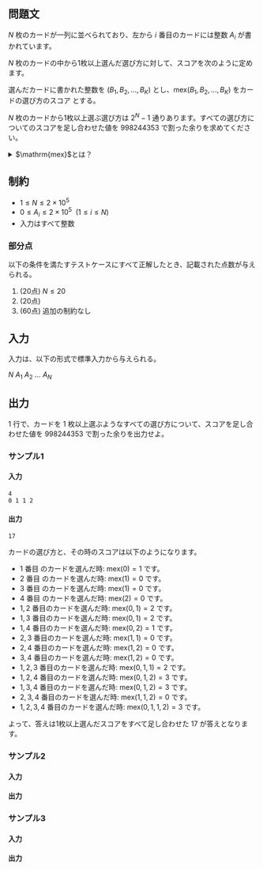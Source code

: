 ## 問題文

$N$ 枚のカードが一列に並べられており、左から $i$ 番目のカードには整数 $A_i$ が書かれています。

$N$ 枚のカードの中から$1$枚以上選んだ選び方に対して、スコアを次のように定めます。

選んだカードに書かれた整数を $(B_1, B_2, \ldots, B_K)$ とし、$\mathrm{mex}(B_1, B_2, \ldots, B_K)$ をカードの選び方のスコア とする。

$N$ 枚のカードから$1$枚以上選ぶ選び方は $2^N-1$ 通りあります。すべての選び方についてのスコアを足し合わせた値を $998244353$ で割った余りを求めてください。


<details><summary>$\mathrm{mex}$とは？</summary>

数列 $X$ に対して、 $\mathrm{mex}(X)$ は以下の条件を満たす唯一の非負整数 $m$ として定義されます。
- $0 \leq i < m $ を満たすすべての整数 $i$ が $X$ に含まれる
- $m$ が $X$ に含まれない 
</details>

## 制約
- $1 \leq N \leq 2 \times 10^5$
- $0 \leq A_i \leq 2 \times 10^5~~(1 \leq i \leq N)$
- 入力はすべて整数

### 部分点

以下の条件を満たすテストケースにすべて正解したとき、記載された点数が与えられる。
1. (20点) $N \leq 20$
1. (20点) 
1. (60点) 追加の制約なし

## 入力

入力は、以下の形式で標準入力から与えられる。

<div class="code-math">

$N$
$A_1$ $A_2$ $\ldots$ $A_N$
</div>

## 出力

$1$ 行で、カードを $1$ 枚以上選ぶようなすべての選び方について、スコアを足し合わせた値を $998244353$ で割った余りを出力せよ。

### サンプル1

#### 入力
```
4
0 1 1 2
```

#### 出力
```
17
```
カードの選び方と、その時のスコアは以下のようになります。
- $1$ 番目 のカードを選んだ時: $\mathrm{mex}(0) = 1$ です。
- $2$ 番目 のカードを選んだ時: $\mathrm{mex}(1) = 0$ です。
- $3$ 番目 のカードを選んだ時: $\mathrm{mex}(1) = 0$ です。
- $4$ 番目 のカードを選んだ時: $\mathrm{mex}(2) = 0$ です。
- $1, 2$ 番目のカードを選んだ時: $\mathrm{mex}(0, 1) = 2$ です。
- $1, 3$ 番目のカードを選んだ時: $\mathrm{mex}(0, 1) = 2$ です。
- $1, 4$ 番目のカードを選んだ時: $\mathrm{mex}(0, 2) = 1$ です。
- $2, 3$ 番目のカードを選んだ時: $\mathrm{mex}(1, 1) = 0$ です。
- $2, 4$ 番目のカードを選んだ時: $\mathrm{mex}(1, 2) = 0$ です。
- $3, 4$ 番目のカードを選んだ時: $\mathrm{mex}(1, 2) = 0$ です。
- $1, 2, 3$ 番目のカードを選んだ時: $\mathrm{mex}(0, 1, 1) = 2$ です。
- $1, 2, 4$ 番目のカードを選んだ時: $\mathrm{mex}(0, 1, 2) = 3$ です。
- $1, 3, 4$ 番目のカードを選んだ時: $\mathrm{mex}(0, 1, 2) = 3$ です。
- $2, 3, 4$ 番目のカードを選んだ時: $\mathrm{mex}(1, 1, 2) = 0$ です。
- $1, 2, 3, 4$ 番目のカードを選んだ時: $\mathrm{mex}(0, 1, 1, 2) = 3$ です。

よって、答えは$1$枚以上選んだスコアをすべて足し合わせた $17$ が答えとなります。




### サンプル2

#### 入力

#### 出力


### サンプル3

#### 入力

#### 出力